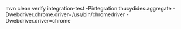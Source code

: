  mvn clean verify  integration-test -Pintegration thucydides:aggregate -Dwebdriver.chrome.driver=/usr/bin/chromedriver -Dwebdriver.driver=chrome


